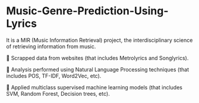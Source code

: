 # Music-Genre-Prediction-Using-Lyrics

It is a MIR (Music Information Retrieval) project, the interdisciplinary science of retrieving information from music.


 Scrapped data from websites (that includes Metrolyrics and Songlyrics).

 Analysis performed using Natural Language Processing techniques (that includes POS, TF-IDF, Word2Vec, etc).

 Applied multiclass supervised machine learning models (that includes SVM, Random Forest, Decision trees, etc).
